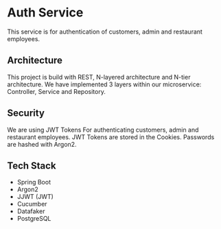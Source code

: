 # Auth Service
This service is for authentication of customers, admin and restaurant employees. 

## Architecture 
This project is build with REST, N-layered architecture and N-tier architecture. We have implemented 3 layers within our microservice: Controller, Service and Repository. 

## Security
We are using JWT Tokens For authenticating customers, admin and restaurant employees. JWT Tokens are stored in the Cookies. Passwords are hashed with Argon2.

## Tech Stack
- Spring Boot
- Argon2
- JJWT (JWT)
- Cucumber
- Datafaker 
- PostgreSQL

